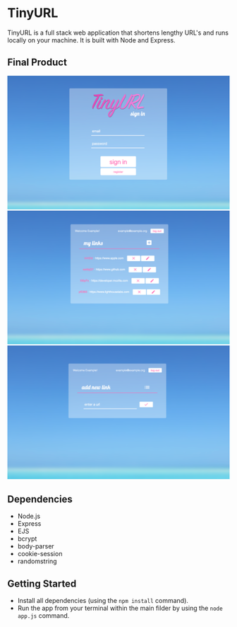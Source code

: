 # TinyURL

TinyURL is a full stack web application that shortens lengthy URL's and runs locally on your machine. It is built with Node and Express.

## Final Product

!["Login Page"](https://github.com/vadimgavrish/tinyURL/blob/master/docs/url_login.png?raw=true)
!["Main Page"](https://github.com/vadimgavrish/tinyURL/blob/master/docs/url.png?raw=true)
!["Add New URL Page"](https://github.com/vadimgavrish/tinyURL/blob/master/docs/url_new.png?raw=true)

## Dependencies

- Node.js
- Express
- EJS
- bcrypt
- body-parser
- cookie-session
- randomstring

## Getting Started

- Install all dependencies (using the `npm install` command).
- Run the app from your terminal within the main filder by using the `node app.js` command.